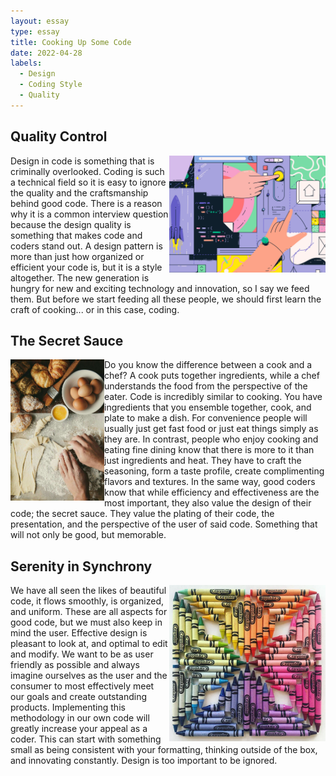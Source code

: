 ```yaml
---
layout: essay
type: essay
title: Cooking Up Some Code
date: 2022-04-28
labels:
  - Design
  - Coding Style
  - Quality
---
```

<h2>Quality Control</h2>

<img src="../images/design.jpg" width="250px" align="right"/>

<p>
 Design in code is something that is criminally overlooked. Coding is such a technical field so it is easy to ignore the quality and the craftsmanship behind good code. There is a reason why it is a common interview question because the design quality is something that makes code and coders stand out. A design pattern is more than just how organized or efficient your code is, but it is a style altogether. The new generation is hungry for new and exciting technology and innovation, so I say we feed them. But before we start feeding all these people, we should first learn the craft of cooking... or in this case, coding.
</p>

<h2>The Secret Sauce</h2>

<img src="../images/cooking.jpg" width="150px" align="left"/>

<p>
	Do you know the difference between a cook and a chef? A cook puts together ingredients, while a chef understands the food from the perspective of the eater. Code is incredibly similar to cooking. You have ingredients that you ensemble together, cook, and plate to make a dish. For convenience people will usually just get fast food or just eat things simply as they are. In contrast, people who enjoy cooking and eating fine dining know that there is more to it than just ingredients and heat. They have to craft the seasoning, form a taste profile, create complimenting flavors and textures. In the same way, good coders know that while efficiency and effectiveness are the most important, they also value the design of their code; the secret sauce. They value the plating of their code, the presentation, and the perspective of the user of said code. Something that will not only be good, but memorable.
</p>

<h2>Serenity in Synchrony</h2>
<img src="../images/crayons.jpg" width="250px" align="right"/>
<p>
    We have all seen the likes of beautiful code, it flows smoothly, is organized, and uniform. These are all aspects for good code, but we must also keep in mind the user. Effective design is pleasant to look at, and optimal to edit and modify. We want to be as user friendly as possible and always imagine ourselves as the user and the consumer to most effectively meet our goals and create outstanding products. Implementing this methodology in our own code will greatly increase your appeal as a coder. This can start with something small as being consistent with your formatting, thinking outside of the box, and innovating constantly. Design is too important to be ignored.
</p>

